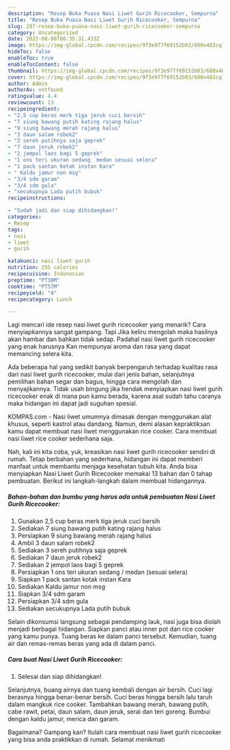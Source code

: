 ```yaml
---
description: "Resep Buka Puasa Nasi Liwet Gurih Ricecooker, Sempurna"
title: "Resep Buka Puasa Nasi Liwet Gurih Ricecooker, Sempurna"
slug: 287-resep-buka-puasa-nasi-liwet-gurih-ricecooker-sempurna
category: Uncategorized
date: 2022-08-06T06:35:31.433Z
image: https://img-global.cpcdn.com/recipes/9f3e977f69152b03/680x482cq70/nasi-liwet-gurih-ricecooker-foto-resep-utama.jpg
hideToc: false
enableToc: true
enableTocContent: false
thumbnail: https://img-global.cpcdn.com/recipes/9f3e977f69152b03/680x482cq70/nasi-liwet-gurih-ricecooker-foto-resep-utama.jpg
cover: https://img-global.cpcdn.com/recipes/9f3e977f69152b03/680x482cq70/nasi-liwet-gurih-ricecooker-foto-resep-utama.jpg
author: Admin
authorAv: notfound
ratingvalue: 4.4
reviewcount: 13
recipeingredient:
- "2,5 cup beras merk tiga jeruk cuci bersih"
- "7 siung bawang putih kating rajang halus"
- "9 siung bawang merah rajang halus"
- "3 daun salam robek2"
- "3 sereh putihnya saja geprek"
- "7 daun jeruk robek2"
- "2 jempol laos bagi 5 geprek"
- "1 ons teri ukuran sedang  medan sesuai selera"
- "1 pack santan kotak instan Kara"
- " Kaldu jamur non msg"
- "3/4 sdm garam"
- "3/4 sdm gula"
- "secukupnya Lada putih bubuk"
recipeinstructions:

- "Sudah jadi dan siap dihidangkan!"
categories:
- Resep
tags:
- nasi
- liwet
- gurih

katakunci: nasi liwet gurih 
nutrition: 255 calories
recipecuisine: Indonesian
preptime: "PT38M"
cooktime: "PT57M"
recipeyield: "4"
recipecategory: Lunch

---
```



Lagi mencari ide resep nasi liwet gurih ricecooker yang menarik? Cara menyiapkannya sangat gampang. Tapi Jika keliru mengolah maka hasilnya akan hambar dan bahkan tidak sedap. Padahal nasi liwet gurih ricecooker yang enak harusnya Kan mempunyai aroma dan rasa yang dapat memancing selera kita.


Ada beberapa hal yang sedikit banyak berpengaruh terhadap kualitas rasa dari nasi liwet gurih ricecooker, mulai dari jenis bahan, selanjutnya pemilihan bahan segar dan bagus, hingga cara mengolah dan menyajikannya. Tidak usah bingung jika hendak menyiapkan nasi liwet gurih ricecooker enak di mana pun kamu berada, karena asal sudah tahu caranya maka hidangan ini dapat jadi suguhan spesial.

KOMPAS.com - Nasi liwet umumnya dimasak dengan menggunakan alat khusus, seperti kastrol atau dandang. Namun, demi alasan kepraktiksan kamu dapat membuat nasi liwet menggunakan rice cooker. Cara membuat nasi liwet rice cooker sederhana saja.


Nah, kali ini kita coba, yuk, kreasikan nasi liwet gurih ricecooker sendiri di rumah. Tetap berbahan yang sederhana, hidangan ini dapat memberi manfaat untuk membantu menjaga kesehatan tubuh kita. Anda bisa menyiapkan Nasi Liwet Gurih Ricecooker memakai 13 bahan dan 0 tahap pembuatan. Berikut ini langkah-langkah dalam membuat hidangannya.

<!--inarticleads1-->

##### Bahan-bahan dan bumbu yang harus ada untuk pembuatan Nasi Liwet Gurih Ricecooker:

1. Gunakan 2,5 cup beras merk tiga jeruk cuci bersih
1. Sediakan 7 siung bawang putih kating rajang halus
1. Persiapkan 9 siung bawang merah rajang halus
1. Ambil 3 daun salam robek2
1. Sediakan 3 sereh putihnya saja geprek
1. Sediakan 7 daun jeruk robek2
1. Sediakan 2 jempol laos bagi 5 geprek
1. Persiapkan 1 ons teri ukuran sedang / medan (sesuai selera)
1. Siapkan 1 pack santan kotak instan Kara
1. Sediakan  Kaldu jamur non msg
1. Siapkan 3/4 sdm garam
1. Persiapkan 3/4 sdm gula
1. Sediakan secukupnya Lada putih bubuk


Selain dikonsumsi langsung sebagai pendamping lauk, nasi juga bisa diolah menjadi berbagai hidangan. Siapkan panci atau inner pot dari rice cooker yang kamu punya. Tuang beras ke dalam panci tersebut. Kemudian, tuang air dan remas-remas beras yang ada di dalam panci. 

<!--inarticleads2-->

##### Cara buat Nasi Liwet Gurih Ricecooker:


1. Selesai dan siap dihidangkan!

Selanjutnya, buang airnya dan tuang kembali dengan air bersih. Cuci lagi berasnya hingga benar-benar bersih. Cuci beras hingga bersih lalu taruh dalam mangkuk rice cooker. Tambahkan bawang merah, bawang putih, cabe rawit, petai, daun salam, daun jeruk, serai dan teri goreng. Bumbui dengan kaldu jamur, merica dan garam. 

Bagaimana? Gampang kan? Itulah cara membuat nasi liwet gurih ricecooker yang bisa anda praktikkan di rumah. Selamat menikmati
